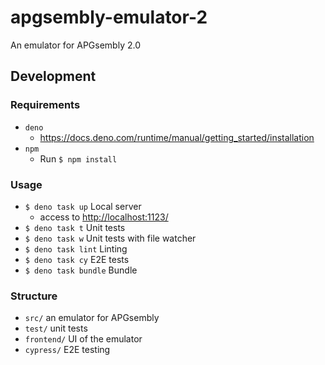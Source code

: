# apgsembly-emulator-2

An emulator for APGsembly 2.0

## Development

### Requirements

- `deno`
  - https://docs.deno.com/runtime/manual/getting_started/installation
- `npm`
  - Run `$ npm install`

### Usage

- `$ deno task up` Local server
  - access to [http://localhost:1123/](http://localhost:1123/)
- `$ deno task t` Unit tests
- `$ deno task w` Unit tests with file watcher
- `$ deno task lint` Linting
- `$ deno task cy` E2E tests
- `$ deno task bundle` Bundle

### Structure

- `src/` an emulator for APGsembly
- `test/` unit tests
- `frontend/` UI of the emulator
- `cypress/` E2E testing
